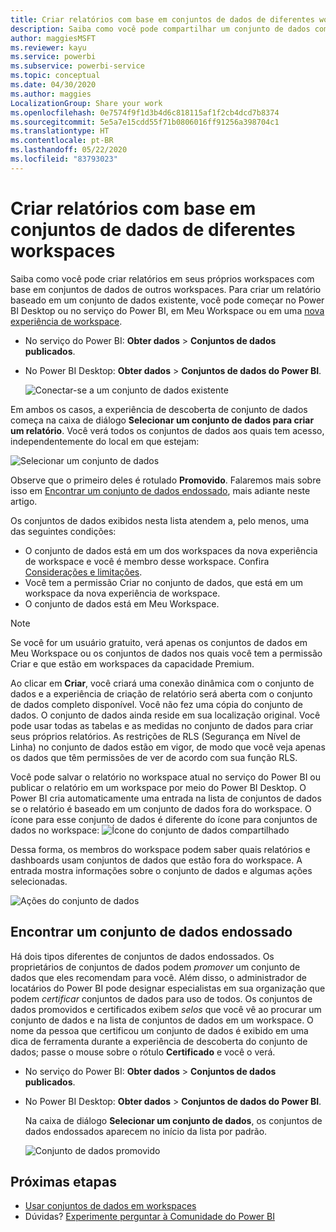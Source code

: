 ```yaml
---
title: Criar relatórios com base em conjuntos de dados de diferentes workspaces – Power BI
description: Saiba como você pode compartilhar um conjunto de dados com usuários em toda a organização. Em seguida, eles podem criar relatórios com base no conjunto de dados em seus próprios workspaces.
author: maggiesMSFT
ms.reviewer: kayu
ms.service: powerbi
ms.subservice: powerbi-service
ms.topic: conceptual
ms.date: 04/30/2020
ms.author: maggies
LocalizationGroup: Share your work
ms.openlocfilehash: 0e7574f9f1d3b4d6c818115af1f2cb4dcd7b8374
ms.sourcegitcommit: 5e5a7e15cdd55f71b0806016ff91256a398704c1
ms.translationtype: HT
ms.contentlocale: pt-BR
ms.lasthandoff: 05/22/2020
ms.locfileid: "83793023"
---
```

# <a name="create-reports-based-on-datasets-from-different-workspaces"></a>Criar relatórios com base em conjuntos de dados de diferentes workspaces

Saiba como você pode criar relatórios em seus próprios workspaces com base em conjuntos de dados de outros workspaces. Para criar um relatório baseado em um conjunto de dados existente, você pode começar no Power BI Desktop ou no serviço do Power BI, em Meu Workspace ou em uma [nova experiência de workspace](../collaborate-share/service-create-the-new-workspaces.md).

- No serviço do Power BI: **Obter dados** > **Conjuntos de dados publicados**.
- No Power BI Desktop: **Obter dados** > **Conjuntos de dados do Power BI**.

    ![Conectar-se a um conjunto de dados existente](media/service-datasets-across-workspaces/power-bi-connect-dataset-pk.png)
   
Em ambos os casos, a experiência de descoberta de conjunto de dados começa na caixa de diálogo **Selecionar um conjunto de dados para criar um relatório**. Você verá todos os conjuntos de dados aos quais tem acesso, independentemente do local em que estejam:

![Selecionar um conjunto de dados](media/service-datasets-across-workspaces/power-bi-select-dataset.png)

Observe que o primeiro deles é rotulado **Promovido**. Falaremos mais sobre isso em [Encontrar um conjunto de dados endossado](#find-an-endorsed-dataset), mais adiante neste artigo.

Os conjuntos de dados exibidos nesta lista atendem a, pelo menos, uma das seguintes condições:

- O conjunto de dados está em um dos workspaces da nova experiência de workspace e você é membro desse workspace. Confira [Considerações e limitações](service-datasets-across-workspaces.md#considerations-and-limitations).
- Você tem a permissão Criar no conjunto de dados, que está em um workspace da nova experiência de workspace.
- O conjunto de dados está em Meu Workspace.

> [!NOTE]
> Se você for um usuário gratuito, verá apenas os conjuntos de dados em Meu Workspace ou os conjuntos de dados nos quais você tem a permissão Criar e que estão em workspaces da capacidade Premium.

Ao clicar em **Criar**, você criará uma conexão dinâmica com o conjunto de dados e a experiência de criação de relatório será aberta com o conjunto de dados completo disponível. Você não fez uma cópia do conjunto de dados. O conjunto de dados ainda reside em sua localização original. Você pode usar todas as tabelas e as medidas no conjunto de dados para criar seus próprios relatórios. As restrições de RLS (Segurança em Nível de Linha) no conjunto de dados estão em vigor, de modo que você veja apenas os dados que têm permissões de ver de acordo com sua função RLS.

Você pode salvar o relatório no workspace atual no serviço do Power BI ou publicar o relatório em um workspace por meio do Power BI Desktop. O Power BI cria automaticamente uma entrada na lista de conjuntos de dados se o relatório é baseado em um conjunto de dados fora do workspace. O ícone para esse conjunto de dados é diferente do ícone para conjuntos de dados no workspace: ![Ícone do conjunto de dados compartilhado](media/service-datasets-discover-across-workspaces/power-bi-shared-dataset-icon.png)

Dessa forma, os membros do workspace podem saber quais relatórios e dashboards usam conjuntos de dados que estão fora do workspace. A entrada mostra informações sobre o conjunto de dados e algumas ações selecionadas.

![Ações do conjunto de dados](media/service-datasets-across-workspaces/power-bi-dataset-actions.png)

## <a name="find-an-endorsed-dataset"></a>Encontrar um conjunto de dados endossado

Há dois tipos diferentes de conjuntos de dados endossados. Os proprietários de conjuntos de dados podem *promover* um conjunto de dados que eles recomendam para você. Além disso, o administrador de locatários do Power BI pode designar especialistas em sua organização que podem *certificar* conjuntos de dados para uso de todos. Os conjuntos de dados promovidos e certificados exibem *selos* que você vê ao procurar um conjunto de dados e na lista de conjuntos de dados em um workspace. O nome da pessoa que certificou um conjunto de dados é exibido em uma dica de ferramenta durante a experiência de descoberta do conjunto de dados; passe o mouse sobre o rótulo **Certificado** e você o verá.

- No serviço do Power BI: **Obter dados** > **Conjuntos de dados publicados**.
- No Power BI Desktop: **Obter dados** > **Conjuntos de dados do Power BI**.

    Na caixa de diálogo **Selecionar um conjunto de dados**, os conjuntos de dados endossados aparecem no início da lista por padrão. 

    ![Conjunto de dados promovido](media/service-datasets-certify-promote/power-bi-dataset-promoted.png)

## <a name="next-steps"></a>Próximas etapas

- [Usar conjuntos de dados em workspaces](service-datasets-across-workspaces.md)
- Dúvidas? [Experimente perguntar à Comunidade do Power BI](https://community.powerbi.com/)
